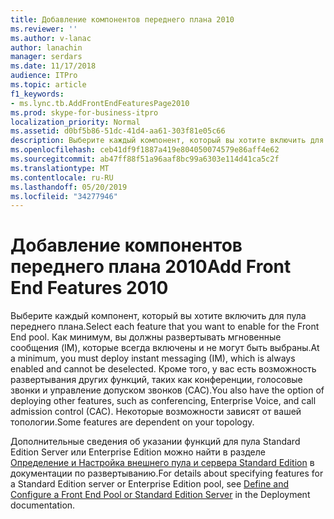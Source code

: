 ```yaml
---
title: Добавление компонентов переднего плана 2010
ms.reviewer: ''
ms.author: v-lanac
author: lanachin
manager: serdars
ms.date: 11/17/2018
audience: ITPro
ms.topic: article
f1_keywords:
- ms.lync.tb.AddFrontEndFeaturesPage2010
ms.prod: skype-for-business-itpro
localization_priority: Normal
ms.assetid: d0bf5b86-51dc-41d4-aa61-303f81e05c66
description: Выберите каждый компонент, который вы хотите включить для пула переднего плана. Как минимум, вы должны развертывать мгновенные сообщения (IM), которые всегда включены и не могут быть выбраны. Кроме того, у вас есть возможность развертывания других функций, таких как конференции, голосовые звонки и управление допуском звонков (CAC). Некоторые возможности зависят от вашей топологии.
ms.openlocfilehash: ceb41df9f1887a419e804050074579e86aff4e62
ms.sourcegitcommit: ab47ff88f51a96aaf8bc99a6303e114d41ca5c2f
ms.translationtype: MT
ms.contentlocale: ru-RU
ms.lasthandoff: 05/20/2019
ms.locfileid: "34277946"
---
```

# <a name="add-front-end-features-2010"></a><span data-ttu-id="0c202-106">Добавление компонентов переднего плана 2010</span><span class="sxs-lookup"><span data-stu-id="0c202-106">Add Front End Features 2010</span></span>

<span data-ttu-id="0c202-107">Выберите каждый компонент, который вы хотите включить для пула переднего плана.</span><span class="sxs-lookup"><span data-stu-id="0c202-107">Select each feature that you want to enable for the Front End pool.</span></span> <span data-ttu-id="0c202-108">Как минимум, вы должны развертывать мгновенные сообщения (IM), которые всегда включены и не могут быть выбраны.</span><span class="sxs-lookup"><span data-stu-id="0c202-108">At a minimum, you must deploy instant messaging (IM), which is always enabled and cannot be deselected.</span></span> <span data-ttu-id="0c202-109">Кроме того, у вас есть возможность развертывания других функций, таких как конференции, голосовые звонки и управление допуском звонков (CAC).</span><span class="sxs-lookup"><span data-stu-id="0c202-109">You also have the option of deploying other features, such as conferencing, Enterprise Voice, and call admission control (CAC).</span></span> <span data-ttu-id="0c202-110">Некоторые возможности зависят от вашей топологии.</span><span class="sxs-lookup"><span data-stu-id="0c202-110">Some features are dependent on your topology.</span></span>

<span data-ttu-id="0c202-111">Дополнительные сведения об указании функций для пула Standard Edition Server или Enterprise Edition можно найти в разделе [Определение и Настройка внешнего пула и сервера Standard Edition](https://technet.microsoft.com/library/713fc263-23dd-414a-b001-82932e4fe966.aspx) в документации по развертыванию.</span><span class="sxs-lookup"><span data-stu-id="0c202-111">For details about specifying features for a Standard Edition server or Enterprise Edition pool, see [Define and Configure a Front End Pool or Standard Edition Server](https://technet.microsoft.com/library/713fc263-23dd-414a-b001-82932e4fe966.aspx) in the Deployment documentation.</span></span>


